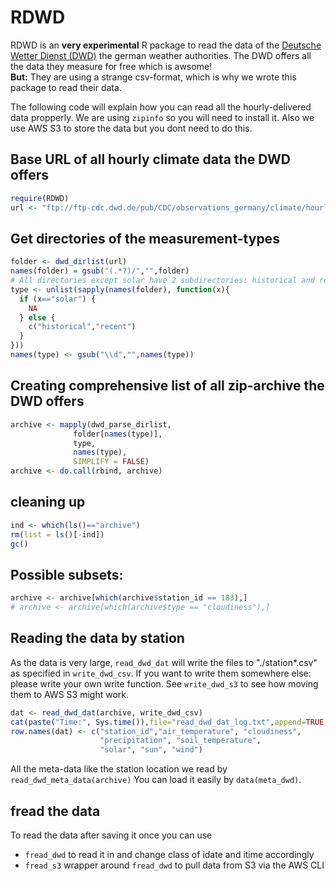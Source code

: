 # RDWD

RDWD is an __very experimental__ R package to read the data of the [Deutsche Wetter Dienst (DWD)](http://www.dwd.de/)
the german weather authorities.
The DWD offers all the data they measure for free which is awsome!  
__But:__ They are using a strange csv-format, which is why we wrote this package to read their data.

The following code will explain how you can read all the hourly-delivered data propperly.
We are using `zipinfo` so you will need to install it. Also we use AWS S3 to store the data but you dont need to do this.

## Base URL of all hourly climate data the DWD offers

```r
require(RDWD)
url <- "ftp://ftp-cdc.dwd.de/pub/CDC/observations_germany/climate/hourly/"
```

## Get directories of the measurement-types

```r
folder <- dwd_dirlist(url)
names(folder) = gsub("(.*?)/","",folder)
# All directories except solar have 2 subdirectories: historical and recent
type <- unlist(sapply(names(folder), function(x){
  if (x=="solar") {
    NA
  } else {
    c("historical","recent")
  }
}))
names(type) <- gsub("\\d","",names(type))
```


## Creating comprehensive list of all zip-archive the DWD offers 

```r
archive <- mapply(dwd_parse_dirlist, 
              folder[names(type)],
              type,
              names(type),
              SIMPLIFY = FALSE)
archive <- do.call(rbind, archive)
```

## cleaning up

```r
ind <- which(ls()=="archive")
rm(list = ls()[-ind])
gc()
```

## Possible subsets:

```r
archive <- archive[which(archive$station_id == 183),]
# archive <- archive[which(archive$type == "cloudiness"),]
```

## Reading the data by station
As the data is very large, `read_dwd_dat` will write the files to "./station*.csv" as
specified in `write_dwd_csv`. If you want to write them somewhere else: 
please write your own write function. See `write_dwd_s3` to see how moving them to AWS S3 might work.

```r
dat <- read_dwd_dat(archive, write_dwd_csv)
cat(paste("Time:", Sys.time()),file="read_dwd_dat_log.txt",append=TRUE,sep="\n")
row.names(dat) <- c("station_id","air_temperature", "cloudiness", 
                    "precipitation", "soil_temperature", 
                    "solar", "sun", "wind")
```

All the meta-data like the station location we read by `read_dwd_meta_data(archive)`
You can load it easily by `data(meta_dwd)`.

## fread the data
To read the data after saving it once you can use

* `fread_dwd` to read it in and change class of idate and itime accordingly
* `fread_s3` wrapper around `fread_dwd` to pull data from S3 via the AWS CLI
